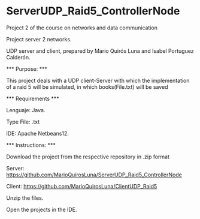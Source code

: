 # ServerUDP_Raid5_ControllerNode
Project 2 of the course on networks and data communication

Project server 2 networks.

UDP server and client, prepared by Mario Quirós Luna and Isabel Portuguez Calderón.

*** Purpose: ***

This project deals with a UDP client-Server with which the implementation of a raid 5 will be simulated, in which books(File.txt) will be saved

*** Requirements ***

Lenguaje: Java.

Type File: .txt

IDE: Apache Netbeans12.

*** Instructions: ***

Download the project from the respective repository in .zip format

Server: https://github.com/MarioQuirosLuna/ServerUDP_Raid5_ControllerNode

Client: https://github.com/MarioQuirosLuna/ClientUDP_Raid5

Unzip the files.

Open the projects in the IDE.
